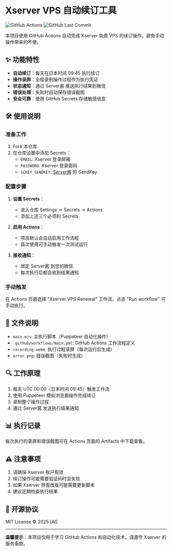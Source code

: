 # Xserver VPS 自动续订工具

![GitHub Actions](https://img.shields.io/github/actions/workflow/status/yourusername/yourrepo/main.yml?label=自动续订)
![GitHub Last Commit](https://img.shields.io/github/last-commit/yourusername/yourrepo)

本项目使用 GitHub Actions 自动完成 Xserver 免费 VPS 的续订操作，避免手动操作带来的不便。

## ✨ 功能特性

- **自动续订**：每天在日本时间 09:45 执行续订
- **操作录屏**：全程录制操作过程作为执行凭证
- **状态通知**：通过 Server酱 推送执行结果到微信
- **错误处理**：失败时自动保存错误截图
- **安全可靠**：使用 GitHub Secrets 存储敏感信息

## 🛠️ 使用说明

### 准备工作

1. Fork 本仓库
2. 在仓库设置中添加 Secrets：
   - `EMAIL`: Xserver 登录邮箱
   - `PASSWORD`: Xserver 登录密码
   - `SCKEY_SENDKEY`: [Server酱](https://sctapi.ftqq.com/) 的 SendKey

### 配置步骤

1. **设置 Secrets**：
   - 进入仓库 Settings → Secrets → Actions
   - 添加上述三个必须的 Secrets

2. **启用 Actions**：
   - 项目默认会自动启用工作流程
   - 首次使用可手动触发一次测试运行

3. **接收通知**：
   - 绑定 Server酱 到您的微信
   - 每次执行后都会收到结果通知

### 手动触发

在 Actions 页面选择 "Xserver VPS Renewal" 工作流，点击 "Run workflow" 可手动执行。

## 📁 文件说明

- `main.mjs`: 主执行脚本（Puppeteer 自动化操作）
- `.github/workflows/main.yml`: GitHub Actions 工作流程定义
- `recording.webm`: 执行过程录屏（每次运行后生成）
- `error.png`: 错误截图（失败时生成）

## 🔍 工作原理

1. 每天 UTC 00:00（日本时间 09:45）触发工作流
2. 使用 Puppeteer 模拟浏览器操作完成续订
3. 录制整个操作过程
4. 通过 Server酱 发送执行结果通知

## 📊 执行记录

每次执行的录屏和错误截图可在 Actions 页面的 Artifacts 中下载查看。

## ⚠️ 注意事项

1. 请确保 Xserver 账户有效
2. 续订操作可能需要验证码时会失败
3. 如果 Xserver 界面改版可能需要更新脚本
4. 建议定期检查执行结果

## 📄 开源协议

MIT License © 2025 [AI]

---

**温馨提示**：本项目仅用于学习 GitHub Actions 和自动化技术，请遵守 Xserver 的服务条款。

